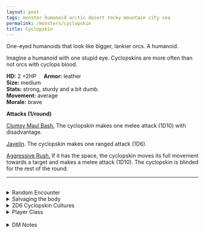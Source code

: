 ```yaml
---
layout: post
tags: monster humanoid arctic desert rocky mountain city sea
permalink: /monsters/cyclopskin
title: Cyclopskin
---
```


One-eyed humanoids that look like bigger, lankier orcs. A humanoid.

Imagine a humanoid with one stupid eye. Cyclopskins are more often than not orcs with cyclops blood.

**HD:** 2 +2HP  &nbsp; &nbsp;  **Armor:** leather <br>
**Size:** medium <br>
**Stats:** strong, sturdy and a bit dumb. <br>
**Movement:** average <br>
**Morale:** brave <br>

**Attacks (1/round)**

<ins>Clumsy Maul Bash.</ins> The cyclopskin makes one melee attack (1D10) with disadvantage.

<ins>Javelin</ins>. The cyclopskin makes one ranged attack (1D6).

<ins>Aggressive Rush.</ins> If it has the space, the cyclopskin moves its full movement towards a target and makes a melee attack (1D10). The cyclopskin is blinded for the rest of the round.
<br>

---

<br>

<details markdown="1">
<summary>Random Encounter</summary>

1. **Monster:** 2D4 cyclopskins & ... (1D4)
    1. 1 [cyclops](/monsters/cyclops)
    1. 1 [shaman](/monsters/shaman)
    1. 1D4 of them are [warriors](/monsters/warrior) or [goons](/monsters/goon)
    1. roll twice
1. **Lair:** A cyclopean temple to the One-Eyed God of the orcs. <br>    &nbsp; OR <br>    **Omen:** War chants to the One-Eyed God.
1. **Spoor:** A dead body, with one rock smashed in the eyes.
1. **Tracks:** Singe eyes carved on rocks.
1. **Trace:** A broken spear.
1. **Trace:** Statue of a cyclops.
</details>

<details markdown="1">
<summary>Salvaging the body</summary>
## Loot

You find the monster's weapons and ... (Roll as many times as the HD of the monster)

1. A javelin, broken
1. A net.
1. A javelin.
1. Two javelins.
1. Pillaged silverware (Valuable).
1. A rock fetish of the one-eyed god.
</details>

<details markdown="1">
<summary>2D6 Cyclopskin Cultures</summary>

Combine the result of both tables to get the broad lines of this humanoid culture in this part of the world.

**Cultures**
1. The ones that live in caves.
1. The ones that live on rafts.
1. The ones that live as an upper cast among orcs.
1. The ones that joined the local horde.
1. The ones that ride on dinosaurs.
1. The ones that tend to a primeval temple.

**Features**
1. They are afraid of the sky and birds.
1. They are half elves.
1. They are half orcs.
1. They see all other humanoids as rivals.
1. Their leader is a mountain sized cyclops.
1. They are led by a beholder.
</details>

<details markdown="1">
<summary>Player Class</summary>
Play as a [Cyclopskin](/class/fighter/cyclopskin)!
</details>

<br>

<details markdown="1">
<summary>DM Notes</summary>
The cyclops has the problem of many giants in DnD in the fact that they have no abilities besides being big. It's a bit sad, especially for something as visually striking as the cyclops. What I did was to give its eye a power and a reason to exploit this weakness.
</details>

